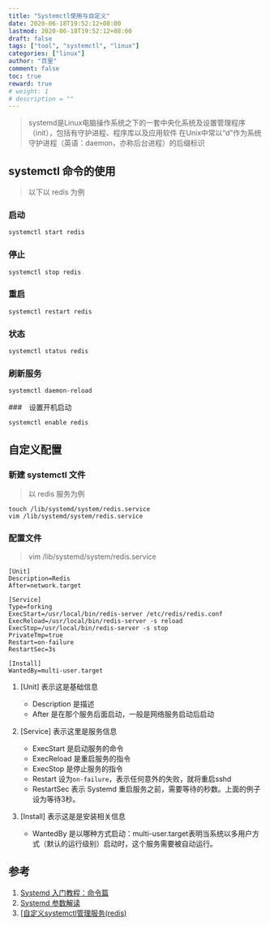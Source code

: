 ```yaml
---
title: "Systemctl使用与自定义"
date: 2020-06-18T19:52:12+08:00
lastmod: 2020-06-18T19:52:12+08:00
draft: false
tags: ["tool", "systemctl", "linux"]
categories: ["linux"]
author: "百里"
comment: false
toc: true
reward: true
# weight: 1
# description = ""
---
```




> systemd是Linux电脑操作系统之下的一套中央化系统及设置管理程序（init），包括有守护进程、程序库以及应用软件
> 在Unix中常以“d”作为系统守护进程（英语：daemon，亦称后台进程）的后缀标识

##  systemctl 命令的使用
> 以下以 redis 为例

### 启动

```sh
systemctl start redis
```

### 停止

```sh
systemctl stop redis
```

### 重启

```sh
systemctl restart redis
```

### 状态

```sh
systemctl status redis
```

### 刷新服务
```sh
systemctl daemon-reload
```

###　设置开机启动

```sh
systemctl enable redis
```



## 自定义配置

### 新建 systemctl 文件

> 以 redis 服务为例

```
touch /lib/systemd/system/redis.service
vim /lib/systemd/system/redis.service
```

### 配置文件

> vim /lib/systemd/system/redis.service

```
[Unit]
Description=Redis
After=network.target

[Service]
Type=forking
ExecStart=/usr/local/bin/redis-server /etc/redis/redis.conf
ExecReload=/usr/local/bin/redis-server -s reload
ExecStop=/usr/local/bin/redis-server -s stop
PrivateTmp=true
Restart=on-failure
RestartSec=3s

[Install]
WantedBy=multi-user.target
```

1. [Unit] 表示这是基础信息
    - Description 是描述
    - After 是在那个服务后面启动，一般是网络服务启动后启动
2. [Service] 表示这里是服务信息
    - ExecStart 是启动服务的命令
    - ExecReload 是重启服务的指令
    - ExecStop 是停止服务的指令
    - Restart  设为`on-failure`，表示任何意外的失败，就将重启sshd
    - RestartSec 表示 Systemd 重启服务之前，需要等待的秒数。上面的例子设为等待3秒。
3. [Install] 表示这是是安装相关信息
	
	- WantedBy 是以哪种方式启动：multi-user.target表明当系统以多用户方式（默认的运行级别）启动时，这个服务需要被自动运行。
	




## 参考

1. [Systemd 入门教程：命令篇](http://www.ruanyifeng.com/blog/2016/03/systemd-tutorial-commands.html)
2. [Systemd 参数解读](https://www.ruanyifeng.com/blog/2016/03/systemd-tutorial-part-two.html)
3. [[自定义systemctl管理服务(redis)](https://segmentfault.com/a/1190000011401522)